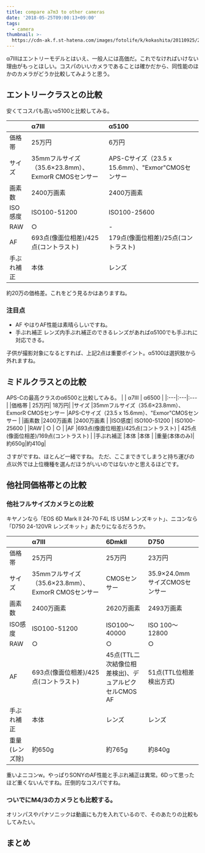 ```yaml
---
title: compare a7m3 to other cameras
date: '2018-05-25T09:00:13+09:00'
tags:
  - camera
thumbnail: >-
  https://cdn-ak.f.st-hatena.com/images/fotolife/k/kokashita/20110925/20110925175723.jpg
---
```

α7IIIはエントリーモデルとはいえ、一般人には高価だ。これでなければいけない理由がもっとほしい。コスパのいいカメラであることは確かだから、同性能のほかのカメラがどうか比較してみようと思う。

## エントリークラスとの比較
安くてコスパも高いα5100と比較してみる。

|        | α7III | α5100 |
|:---|:---|:---|
|価格帯 | 25万円| 6万円|
|サイズ |35mmフルサイズ（35.6×23.8mm）、ExmorR CMOSセンサー |APS-Cサイズ（23.5 x 15.6mm）、"Exmor"CMOSセンサー |
|画素数 |2400万画素 |2400万画素 |
|ISO感度| ISO100-51200 | ISO100-25600 |
|RAW | ○ | - |
|AF |693点(像面位相差)/425点(コントラスト) | 179点(像面位相差)/25点(コントラスト) |
|手ぶれ補正 |本体 |レンズ |

約20万の価格差。これをどう見るかはありますね。
### 注目点
- AF
やはりAF性能は素晴らしいですね。
- 手ぶれ補正
レンズ内手ぶれ補正のできるレンズがあればα5100でも手ぶれに対応できる。

子供が撮影対象になるとすれば、上記2点は重要ポイント。α5100は選択肢から外れますね。

## ミドルクラスとの比較
APS-Cの最高クラスのα6500と比較してみる。
|        | α7III | α6500 |
|:---|:---|:---|
|価格帯 | 25万円| 18万円|
|サイズ |35mmフルサイズ（35.6×23.8mm）、ExmorR CMOSセンサー |APS-Cサイズ（23.5 x 15.6mm）、"Exmor"CMOSセンサー |
|画素数 |2400万画素 |2400万画素 |
|ISO感度| ISO100-51200 | ISO100-25600 |
|RAW | ○ | ○ |
|AF |693点(像面位相差)/425点(コントラスト) | 425点(像面位相差)/169点(コントラスト) |
|手ぶれ補正 |本体 |本体 |
|重量(本体のみ)|約650g|約410g|

さすがですね、ほとんど一緒ですね。
ただ、ここまできてしまうと持ち運びの点以外では上位機種を選んだほうがいいのではないかと思えるほどです。

## 他社同価格帯との比較
### 他社フルサイズカメラとの比較
キヤノンなら「EOS 6D Mark II 24-70 F4L IS USM レンズキット」、ニコンなら「D750 24-120VR レンズキット」あたりになるだろうか。

|        | α7III | 6DmkII | D750 |
|:---|:---|:---|:---|
|価格帯 | 25万円| 25万円|23万円|
|サイズ |35mmフルサイズ（35.6×23.8mm）、ExmorR CMOSセンサー |CMOSセンサー |35.9×24.0mmサイズCMOSセンサー|
|画素数 |2400万画素 |2620万画素 |2493万画素|
|ISO感度| ISO100-51200 | ISO100～40000 |ISO 100～12800|
|RAW | ○ | ○ | ○ |
|AF |693点(像面位相差)/425点(コントラスト) | 45点(TTL二次結像位相差検出)、デュアルピクセルCMOS AF|51点(TTL位相差検出方式)|
|手ぶれ補正 |本体 |レンズ |レンズ|
|重量(レンズ除)|約650g|約765g|約840g|

重いよニコンw。やっぱりSONYのAF性能と手ぶれ補正は異常。6Dって思ったほど重くないんですね。圧倒的なコスパですね。

### ついでにM4/3のカメラとも比較する。
オリンパスやパナソニックは動画にも力を入れているので、そのあたりの比較もしてみたい。


## まとめ
